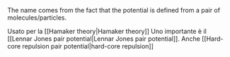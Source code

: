 The name comes from the fact that the potential is defined from a pair of molecules/particles.


Usato per la [[Hamaker theory|Hamaker theory]]
Uno importante è il [[Lennar Jones pair potential|Lennar Jones pair potential]].
Anche [[Hard-core repulsion pair potential|hard-core repulsion]]
